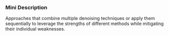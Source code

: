 ### Mini Description

Approaches that combine multiple denoising techniques or apply them sequentially to leverage the strengths of different methods while mitigating their individual weaknesses.
